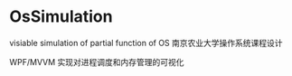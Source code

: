 # OsSimulation
visiable simulation of partial function of OS 南京农业大学操作系统课程设计

WPF/MVVM 实现对进程调度和内存管理的可视化
